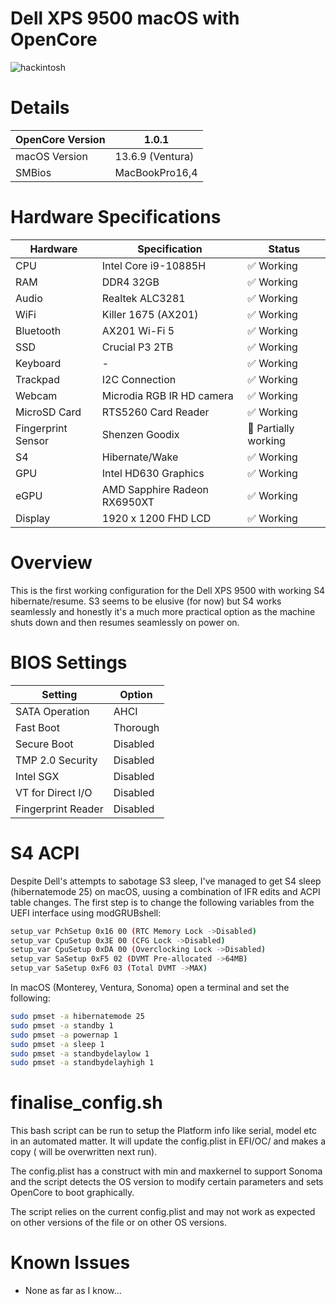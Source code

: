 # Dell XPS 9500 macOS with OpenCore

![hackintosh](./screenshot.png)

# Details

| OpenCore Version | 1.0.1 |
| --- | --- |
| macOS Version | 13.6.9 (Ventura) |
| SMBios | MacBookPro16,4 |

# Hardware Specifications

| Hardware | Specification | Status |
| --- | --- | --- |
| CPU | Intel Core i9-10885H | ✅ Working |
| RAM | DDR4 32GB | ✅ Working |
| Audio | Realtek ALC3281 | ✅ Working |
| WiFi | Killer 1675 (AX201) | ✅ Working |
| Bluetooth | AX201 Wi-Fi 5 | ✅ Working |
| SSD | Crucial P3 2TB | ✅ Working |
| Keyboard | - | ✅ Working |
| Trackpad | I2C Connection | ✅ Working |
| Webcam | Microdia RGB IR HD camera | ✅ Working |
| MicroSD Card | RTS5260 Card Reader | ✅ Working |
| Fingerprint Sensor | Shenzen Goodix | 🔶 Partially working |
| S4 | Hibernate/Wake | ✅ Working |
| GPU | Intel HD630 Graphics | ✅ Working |
| eGPU | AMD Sapphire Radeon RX6950XT | ✅ Working |
| Display | 1920 x 1200 FHD LCD | ✅ Working |

# Overview

This is the first working configuration for the Dell XPS 9500 with working S4 hibernate/resume. S3 seems to be elusive (for now) but S4 works seamlessly and honestly it's a much more practical option as the machine shuts down and then resumes seamlessly on power on.

# BIOS Settings

| Setting | Option |
| --- | --- |
| SATA Operation | AHCI |
| Fast Boot | Thorough |
| Secure Boot | Disabled |
| TMP 2.0 Security | Disabled |
| Intel SGX | Disabled |
| VT for Direct I/O | Disabled |
| Fingerprint Reader | Disabled |

# S4 ACPI
Despite Dell's attempts to sabotage S3 sleep, I've managed to get S4 sleep 
(hibernatemode 25) on macOS, uusing a combination of IFR edits 
and ACPI table changes. The first step is to change the following 
variables from the UEFI interface using modGRUBshell:

```bash
setup_var PchSetup 0x16 00 (RTC Memory Lock ->Disabled)
setup_var CpuSetup 0x3E 00 (CFG Lock ->Disabled)
setup_var CpuSetup 0xDA 00 (Overclocking Lock ->Disabled)
setup_var SaSetup 0xF5 02 (DVMT Pre-allocated ->64MB)
setup_var SaSetup 0xF6 03 (Total DVMT ->MAX)
```

In macOS (Monterey, Ventura, Sonoma) open a terminal and set the following:

```bash
sudo pmset -a hibernatemode 25
sudo pmset -a standby 1
sudo pmset -a powernap 1
sudo pmset -a sleep 1
sudo pmset -a standbydelaylow 1
sudo pmset -a standbydelayhigh 1
```

# finalise_config.sh
This bash script can be run to setup the Platform info like serial, model etc in an automated matter.
It will update the config.plist in EFI/OC/ and makes a copy ( will be overwritten next run).

The config.plist has a construct with min and maxkernel to support Sonoma and the script detects the OS version to modify certain parameters and sets OpenCore to boot graphically.

The script relies on the current config.plist and may not work as expected on other versions of the file or on other OS versions.

# Known Issues

- None as far as I know...

